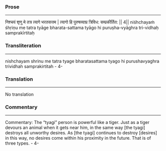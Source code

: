 ### Prose 
 --- 
निश्चयं शृणु मे तत्र त्यागे भरतसत्तम |
त्यागो हि पुरुषव्याघ्र त्रिविध: सम्प्रकीर्तित: || 4||
niśhchayaṁ śhṛiṇu me tatra tyāge bharata-sattama
tyāgo hi puruṣha-vyāghra tri-vidhaḥ samprakīrtitaḥ

### Transliteration 
 --- 
nishchayam shrinu me tatra tyage bharatasattama tyago hi purushavyaghra trividhah samprakirtitah - 4-

### Translation 
 --- 
No translation

### Commentary 
 --- 
Commentary: The “tyagi” person is powerful like a tiger. Just as a tiger devours an animal when it gets near him, in the same way [the tyagi] destroys all unworthy desires. As [the tyagi] continues to destroy [desires] in this way, no desires come within his proximity in the future. That is of three types. - 4-